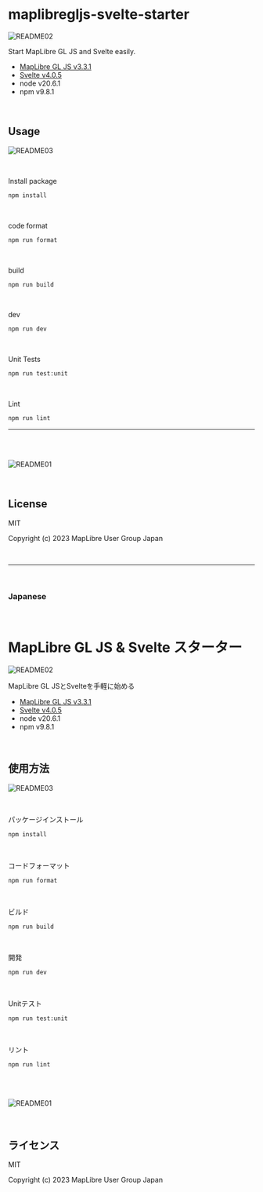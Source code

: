 # maplibregljs-svelte-starter

![README02](static/README02.png)

Start MapLibre GL JS and Svelte easily.  
- [MapLibre GL JS v3.3.1](https://maplibre.org)  
- [Svelte v4.0.5](https://svelte.dev)  
- node v20.6.1
- npm v9.8.1

<br>

## Usage

![README03](static/README03.png)

<br>

Install package
```bash
npm install
```

<br>

code format
```bash
npm run format
```

<br>

build
```bash
npm run build
```

<br>

dev
```bash
npm run dev
```

<br>

Unit Tests
```sh
npm run test:unit
```

<br>

Lint
```sh
npm run lint
```

---

<br>
<br>

![README01](static/README01.gif)

<br>

## License
MIT

Copyright (c) 2023 MapLibre User Group Japan

<br>

---

<br>

### Japanese

<br>

# MapLibre GL JS & Svelte スターター

![README02](static/README02.png)

MapLibre GL JSとSvelteを手軽に始める
- [MapLibre GL JS v3.3.1](https://maplibre.org)  
- [Svelte v4.0.5](https://svelte.dev)  
- node v20.6.1
- npm v9.8.1

<br>

##  使用方法

![README03](static/README03.png)

<br>

パッケージインストール

```bash
npm install
```

<br>

コードフォーマット
```bash
npm run format
```

<br>

ビルド

```bash
npm run build
```

<br>

開発

```bash
npm run dev
```

<br>

Unitテスト
```sh
npm run test:unit
```

<br>

リント
```sh
npm run lint
```

<br>
<br>

![README01](static/README01.gif)

<br>

## ライセンス
MIT

Copyright (c) 2023 MapLibre User Group Japan

<br>
